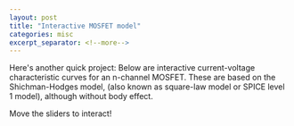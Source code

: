 ```yaml
---
layout: post
title: "Interactive MOSFET model"
categories: misc
excerpt_separator: <!--more-->
---
```


Here's another quick project: Below are interactive current-voltage characteristic curves for an n-channel MOSFET.
These are based on the Shichman-Hodges model, (also known as square-law model or SPICE level 1 model),
although without body effect.

Move the sliders to interact!

<head>
    <style>
    #chartContainer2 {
        // width: 40%; /* Adjust the width to 66% */
        margin: 20px auto; /* Center the chart container */
        width: 49%;
        min-width: 300px;
        display: inline-block;
        // text-align:center;
    }

    .slider-container2 {
      margin-top: 20px;
      text-align: center; /* Center align the slider div */
    }

    .slider-label2 {
      display: inline-block;
      width: 220px;
      text-align: right; /* Right-align the slider labels */
    }

    .slider-value {
      display: inline-block;
      width: 150px;
      text-align: left; /* Left-align the slider values */
    }

    </style>
</head>
<body>
    <div id="chartContainer2">
        <canvas id="mosfetCanvas" width="200" height="200"></canvas>
    </div>
    <div id="chartContainer2">
        <canvas id="mosfetCanvas2" width="200" height="200"></canvas>
    </div>

    <div class="slider-container2">
        <label class="slider-label2">Gate-Source Voltage \(\nu_{GS}\) (V):</label>
        <input type="range" id="gateSourceVoltageSlider" min="0" max="2" step="0.05" value="1" class="slider">
        <span id="gateSourceVoltageValue" class="slider-value">1</span>
    </div>
    <div class="slider-container2">
        <label class="slider-label2">Threshold Voltage \(V_{t}\) (V):</label>
        <input type="range" id="thresholdVoltageSlider" min="0.3" max="1" step="0.05" value="0.5" class="slider">
        <span id="thresholdVoltageValue" class="slider-value">0.5</span>
    </div>
    <div class="slider-container2">
        <label class="slider-label2">eff. Channel Length \(L_\mathrm{eff}\) (nm):</label>
        <input type="range" id="channelLengthSlider" min="100" max="5000" step="10" value="180" class="slider">
        <span id="channelLengthValue" class="slider-value">180</span>
    </div>
    <div class="slider-container2">
        <label class="slider-label2">eff. Channel Width \(W_\mathrm{eff}\) (nm):</label>
        <input type="range" id="channelWidthSlider" min="100" max="15000" step="10" value="220" class="slider">
        <span id="channelWidthValue" class="slider-value">220</span>
    </div>
    <div class="slider-container2">
        <label class="slider-label2">Oxide Thickness \(t_\mathrm{ox}\) (nm):</label>
        <input type="range" id="oxideThicknessSlider" min="1" max="100" step="0.1" value="4.1" class="slider">
        <span id="oxideThicknessValue" class="slider-value">4.1</span>
    </div>
    <div class="slider-container2">
        <label class="slider-label2">Mobility \(\mu\) (cm²/Vs):</label>
        <input type="range" id="mobilitySlider" min="100" max="1000" step="10" value="290" class="slider">
        <span id="mobilityValue" class="slider-value">290</span>
    </div>
    <div class="slider-container2">
        <label class="slider-label2">Channel-Length modulation coeff. \(\lambda\) (1/V):</label>
        <input type="range" id="channelLengthModulationSlider" min="0.01" max="0.2" step="0.01" value="0.11" class="slider">
        <span id="channelLengthModulationValue" class="slider-value">0.11</span>
    </div>


    <script src="https://cdn.jsdelivr.net/npm/chart.js@3.5.1"></script>
    <script src="https://cdn.jsdelivr.net/npm/chartjs-plugin-zoom@1.1.1"></script>
    <script src="https://polyfill.io/v3/polyfill.min.js?features=es6"></script>
    <script id="MathJax-script" async
            src="https://cdn.jsdelivr.net/npm/mathjax@3/es5/tex-mml-chtml.js">
    </script>

    <script>
        // Simulation parameters
        var numPoints = 100;

        // MOSFET parameters
        var gateSourceVoltage = 1; // Gate-Source voltage (V)
        var thresholdVoltage = 0.5; // Threshold voltage (V)
        var channelLength = 180; // Channel length (μm)
        var channelWidth = 220; // Channel width (μm)
        var oxideThickness = 4.1; // Oxide thickness (μm)
        var mobility = 290; // Mobility (cm²/Vs)
        var channelLengthModulation = 0.11; // Channel-Length Modulation Coefficient (1/V)

        // Constants
        var permittivity = 3.45 * 1e-11 // F/m


        // Calculate the saturation region line
        function calculateSaturationRegion(drainSourceVoltage) {
            // var drainSourceVoltageTerm = drainSourceVoltage - thresholdVoltage;
            var effectiveChannelLength = channelLength * 1e-9; // Convert channel length from μm to m
            var effectiveChannelWidth = channelWidth * 1e-9; // Convert channel width from μm to m
            var effectiveOxideThickness = oxideThickness * 1e-9;

            var oxideCapacitanceTerm = permittivity / effectiveOxideThickness; // Convert oxide capacitance from F/m² to F/m²
            var overdriveVoltage = gateSourceVoltage - thresholdVoltage;
            var transconductance = mobility * oxideCapacitanceTerm *
                effectiveChannelWidth / effectiveChannelLength

            var drainCurrent = 0;
            if (gateSourceVoltage > thresholdVoltage){
              var drainCurrent = 0.5 * transconductance * Math.pow(drainSourceVoltage, 2)
              }
            return drainCurrent;
        }

        // Calculate drain current vs drain-source voltage
        function calculateDrainCurrent(drainSourceVoltage) {
            // var drainSourceVoltageTerm = drainSourceVoltage - thresholdVoltage;
            var effectiveChannelLength = channelLength * 1e-9; // Convert channel length from μm to m
            var effectiveChannelWidth = channelWidth * 1e-9; // Convert channel width from μm to m
            var effectiveOxideThickness = oxideThickness * 1e-9;

            var oxideCapacitanceTerm = permittivity / effectiveOxideThickness; // Convert oxide capacitance from F/m² to F/m²
            var overdriveVoltage = gateSourceVoltage - thresholdVoltage;
            var transconductance = mobility * oxideCapacitanceTerm *
                effectiveChannelWidth / effectiveChannelLength

            var drainCurrent = 0;
            if (gateSourceVoltage > thresholdVoltage){
              if (drainSourceVoltage < overdriveVoltage) {
                var drainCurrent = transconductance *
                    (
                      overdriveVoltage * drainSourceVoltage -
                      0.5 * Math.pow(drainSourceVoltage, 2)
                    )
                    ;
              } else {
                var drainCurrent = 0.5 * transconductance *
                    Math.pow(overdriveVoltage, 2) * (1 + channelLengthModulation * (drainSourceVoltage - overdriveVoltage))
              }
            }
            return drainCurrent;
        }

        // Calculate drain current vs gate-source voltage
        function calculateDrainCurrent2(xgateSourceVoltage) {
            var gateSourceVoltageTerm = xgateSourceVoltage - thresholdVoltage;
            var effectiveChannelLength = channelLength * 1e-9; // Convert channel length from μm to m
            var effectiveChannelWidth = channelWidth * 1e-9; // Convert channel width from μm to m
            var effectiveOxideThickness = oxideThickness * 1e-9;

            var oxideCapacitanceTerm = permittivity / effectiveOxideThickness; // Convert oxide capacitance from F/m² to F/m²


            var drainCurrent = 0;
            if (gateSourceVoltageTerm >= 0) {
              var drainCurrent = 0.5 * mobility * oxideCapacitanceTerm *
                  effectiveChannelWidth / effectiveChannelLength *
                  gateSourceVoltageTerm * gateSourceVoltageTerm;
            }
            return drainCurrent;
        }



        // Render MOSFET IV curve
        function renderMosfetIVCurve() {
            var canvas = document.getElementById("mosfetCanvas");

            // Generate voltage data
            var voltages = [];
            for (var i = 0; i <= numPoints; i++) {
                var voltage = i / numPoints * 2;
                voltages.push(voltage);
            }

            // Generate current data
            var currents = voltages.map(calculateDrainCurrent);
            var saturationCurrents = voltages.map(calculateSaturationRegion);

            // Get the chart instance
            var chart = window.mosfetChart;

            // Update the chart data
            chart.data.labels = voltages;
            chart.data.datasets[0].data = currents;
            chart.data.datasets[1].data = saturationCurrents;

            // Update the chart
            chart.update();
        }

        function renderMosfetIVCurve2() {
            var canvas = document.getElementById("mosfetCanvas2");

            // Generate voltage data
            var voltages = [];
            for (var i = 0; i <= numPoints; i++) {
                var voltage = i / numPoints * 2;
                voltages.push(voltage);
            }

            var voltagepoint = [gateSourceVoltage]

            // Generate current data
            var currents = voltages.map(calculateDrainCurrent2);
            var currentpoint = voltagepoint.map(calculateDrainCurrent2);

            // Get the chart instance
            var chart = window.mosfetChart2;

            // Update the chart data
            chart.data.labels = voltages;
            chart.data.datasets[1].data = currents;
            chart.data.datasets[0].data = [{x: voltagepoint, y: currentpoint}]

            // Update the chart
            chart.update();
        }

        // Update threshold voltage value and channel dimensions
        function updateThresholdVoltageValue() {
            var gateSourceVoltageSlider = document.getElementById("gateSourceVoltageSlider");
            var gateSourceVoltageValue = document.getElementById("gateSourceVoltageValue");
            gateSourceVoltage = parseFloat(gateSourceVoltageSlider.value);
            gateSourceVoltageValue.textContent = gateSourceVoltage;

            var thresholdVoltageSlider = document.getElementById("thresholdVoltageSlider");
            var thresholdVoltageValue = document.getElementById("thresholdVoltageValue");
            thresholdVoltage = parseFloat(thresholdVoltageSlider.value);
            thresholdVoltageValue.textContent = thresholdVoltage;

            var channelLengthSlider = document.getElementById("channelLengthSlider");
            var channelLengthValue = document.getElementById("channelLengthValue");
            channelLength = parseFloat(channelLengthSlider.value);
            channelLengthValue.textContent = channelLength;

            var channelWidthSlider = document.getElementById("channelWidthSlider");
            var channelWidthValue = document.getElementById("channelWidthValue");
            channelWidth = parseFloat(channelWidthSlider.value);
            channelWidthValue.textContent = channelWidth;

            var oxideThicknessSlider = document.getElementById("oxideThicknessSlider");
            var oxideThicknessValue = document.getElementById("oxideThicknessValue");
            oxideThickness = parseFloat(oxideThicknessSlider.value);
            oxideThicknessValue.textContent = oxideThickness;

            var mobilitySlider = document.getElementById("mobilitySlider");
            var mobilityValue = document.getElementById("mobilityValue");
            mobility = parseFloat(mobilitySlider.value);
            mobilityValue.textContent = mobility;

            var channelLengthModulationSlider = document.getElementById("channelLengthModulationSlider");
            var channelLengthModulationValue = document.getElementById("channelLengthModulationValue");
            channelLengthModulation = parseFloat(channelLengthModulationSlider.value);
            channelLengthModulationValue.textContent = channelLengthModulation;

            // Update the chart
            renderMosfetIVCurve();
            renderMosfetIVCurve2();
        }

        // Add event listeners to sliders
        var gateSourceVoltageSlider = document.getElementById("gateSourceVoltageSlider");
        gateSourceVoltageSlider.addEventListener("input", updateThresholdVoltageValue);

        var thresholdVoltageSlider = document.getElementById("thresholdVoltageSlider");
        thresholdVoltageSlider.addEventListener("input", updateThresholdVoltageValue);

        var channelLengthSlider = document.getElementById("channelLengthSlider");
        channelLengthSlider.addEventListener("input", updateThresholdVoltageValue);

        var channelWidthSlider = document.getElementById("channelWidthSlider");
        channelWidthSlider.addEventListener("input", updateThresholdVoltageValue);

        var oxideThicknessSlider = document.getElementById("oxideThicknessSlider");
        oxideThicknessSlider.addEventListener("input", updateThresholdVoltageValue);

        var mobilitySlider = document.getElementById("mobilitySlider");
        mobilitySlider.addEventListener("input", updateThresholdVoltageValue);

        var channelLengthModulationSlider = document.getElementById("channelLengthModulationSlider");
        channelLengthModulationSlider.addEventListener("input", updateThresholdVoltageValue);

        // Initialize the chart
        var canvas = document.getElementById("mosfetCanvas");
        var ctx = canvas.getContext("2d");
        window.mosfetChart = new Chart(ctx, {
          type: "line",
          data: {
              labels: [], // Empty labels initially
              datasets: [{
                  label: "Drain Current",
                  data: [], // Empty data initially
                  borderColor: "blue",
                  borderWidth: 2,
                  fill: false,
                  pointStyle: "circle", // Set point style to line
                  pointRadius: 0, // Set point radius to 0
                  pointHoverRadius: 15,
              },
              {
                  label: "Saturation Region",
                  data: [], // Empty data initially
                  borderColor: 'rgba(200, 200, 200, 0.5)',
                  backgroundColor: 'rgba(200, 200, 200, 0.2)',
                  borderDash: [5, 5],
                  borderWidth: 1,
                  fill: true,
                  pointStyle: "circle", // Set point style to line
                  pointRadius: 0, // Set point radius to 0
                  pointHoverRadius: 15,
              },
            ]
          },
          options: {
              animation: {
                duration: 250,
                easing: "easeOutQuint",
              },
              scales: {
                  x: {
                      type: "linear",
                      title: {
                          display: true,
                          text: 'Drain-Source Voltage (V)',
                          font: {
                            size: 14
                          }
                      },
                      max: 2, // Set maximum value for y-axis
                      min: 0 // Set minimum value for y-axis
                  },
                  y: {
                      type: "linear",
                      ticks: {
                          callback: function(value, index, values) {
                            return value;
                          },
                      },
                      title: {
                          display: true,
                          text: "Drain Current (A)",
                          rotation: 0,
                          position: "left",
                          font: {
                            size: 14
                          }
                      },
                      max: 1, // Set maximum value for y-axis
                      min: 0 // Set minimum value for y-axis
                  }
              },
              plugins: {
                legend: {
                  display: false // Set display to false to hide the legend
                },
                title: {
                  display: true,
                  text: 'Drain Current vs Drain-Source Voltage',
                  font: {
                    size: 16,
                    family: 'Arial',
                    weight: 'bold'
                  },
                  padding: {
                    top: 10,
                    bottom: 20
                  }
                },
                legend: {
                  display: false
                }
              }
          }
      });

      // Initialize chart 2
      var canvas = document.getElementById("mosfetCanvas2");
      var ctx = canvas.getContext("2d");
      window.mosfetChart2 = new Chart(ctx, {
        type: "line",
        data: {
            labels: [], // Empty labels initially
            datasets: [
              {
                label: "Current at selected Gate Voltage",
                data: [], // Empty data initially
                borderColor: "blue",
                borderWidth: 2,
                fill: true,
                pointStyle: "circle", // Set point style to line
                pointRadius: 3, // Set point radius to 0
                pointHoverRadius: 15,
            },
            {
                label: "Drain Current",
                data: [], // Empty data initially
                borderColor: "red",
                borderWidth: 2,
                fill: false,
                pointStyle: "circle", // Set point style to line
                pointRadius: 0, // Set point radius to 0
                pointHoverRadius: 15,
            }
          ]
        },
        options: {
            animation: {
              duration: 250,
              easing: "easeOutQuint",
            },
            scales: {
                x: {
                    type: "linear",
                    title: {
                        display: true,
                        text: 'Gate-Source Voltage (V)',
                        font: {
                          size: 14
                        }
                    },
                    max: 2, // Set maximum value for y-axis
                    min: 0 // Set minimum value for y-axis
                },
                y: {
                    type: "linear",
                    ticks: {
                        callback: function(value, index, values) {
                          return value;
                        },
                    },
                    title: {
                        display: true,
                        text: "Drain Current (A)",
                        rotation: 0,
                        position: "left",
                        font: {
                          size: 14
                        }
                    },
                    max: 1, // Set maximum value for y-axis
                    min: 0 // Set minimum value for y-axis
                }
            },
            plugins: {
              legend: {
                display: false // Set display to false to hide the legend
              },
              title: {
                display: true,
                text: 'Drain Current at Saturation',
                font: {
                  size: 16,
                  family: 'Arial',
                  weight: 'bold'
                },
                padding: {
                  top: 10,
                  bottom: 20
                }
              },
              legend: {
                display: false
              }
            }
        }
    });

        // Render the MOSFET IV curve initially
        renderMosfetIVCurve();
        renderMosfetIVCurve2();

    </script>
</body>
<br>

<!--more-->

<p>
The grey-shaded area in the first figure marks the saturation region.
The calculations follow those in Chapter 5 of Sedra and Smith, <i>Microelectronic Circuits</i> (2020).
For the drain current (\(i_D\)) vs drain-source voltage (\(\nu_{DS}\)) curve of the first figure, we use:

\[ i_D = \,\begin{cases}
  \,\mu \,C_\mathrm{ox} \frac{W_\mathrm{eff}}{L_\mathrm{eff}} \left[ (\nu_{GS} - V_t)\,\nu_{DS} - \frac{1}{2}\nu_{DS}^2 \right] &\mbox{for }\quad \nu_{DS} < \nu_{GS} - V_t \\[13pt]
  \,\frac{1}{2} \mu \,C_\mathrm{ox} \frac{W_\mathrm{eff}}{L_\mathrm{eff}} (\nu_{GS} - V_t)^2 \,[1 + \lambda (\nu_{DS} - \nu_{GS} + V_t)] &\mbox{for }\quad \nu_{DS} \geq \nu_{GS} - V_t
  \end{cases}
  \]
where \(C_\mathrm{ox}\) is the oxide capacitance \(C_\mathrm{ox} = \frac {\epsilon_\mathrm{ox}}{t_\mathrm{ox}} \) and \( \epsilon_\mathrm{ox} \) is the permittivity of silicon dioxide.
The default parameters on the sliders above are those listed in the book for a standard 180nm CMOS process.
</p>

<p>
Consequently, to compute the drain current \(i_{D}\) at saturation (\(\nu_{DS} = \nu_{GS} - V_t\)) in the second figure we use
\[ i_{D} = \frac{1}{2} \mu \,C_\mathrm{ox} \frac{W_\mathrm{eff}}{L_\mathrm{eff}} (\nu_{GS} - V_t)^2 \,. \]
</p>
The blue marker in figure 2 marks the gate-source voltage chosen on the slider.

Feel free to email me if you have any feedback on this!
